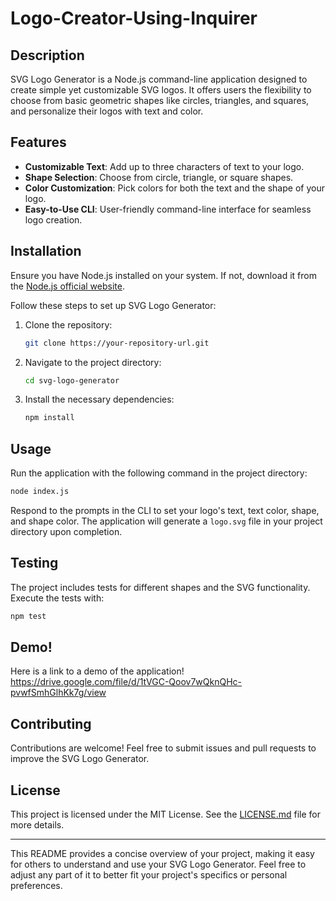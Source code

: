 # Logo-Creator-Using-Inquirer

## Description

SVG Logo Generator is a Node.js command-line application designed to create simple yet customizable SVG logos. It offers users the flexibility to choose from basic geometric shapes like circles, triangles, and squares, and personalize their logos with text and color.

## Features

- **Customizable Text**: Add up to three characters of text to your logo.
- **Shape Selection**: Choose from circle, triangle, or square shapes.
- **Color Customization**: Pick colors for both the text and the shape of your logo.
- **Easy-to-Use CLI**: User-friendly command-line interface for seamless logo creation.

## Installation

Ensure you have Node.js installed on your system. If not, download it from the [Node.js official website](https://nodejs.org/).

Follow these steps to set up SVG Logo Generator:

1. Clone the repository:
   ```bash
   git clone https://your-repository-url.git
   ```
2. Navigate to the project directory:
   ```bash
   cd svg-logo-generator
   ```
3. Install the necessary dependencies:
   ```bash
   npm install
   ```

## Usage

Run the application with the following command in the project directory:

```bash
node index.js
```

Respond to the prompts in the CLI to set your logo's text, text color, shape, and shape color. The application will generate a `logo.svg` file in your project directory upon completion.

## Testing

The project includes tests for different shapes and the SVG functionality. Execute the tests with:

```bash
npm test
```

## Demo!
Here is a link to a demo of the application! 
https://drive.google.com/file/d/1tVGC-Qoov7wQknQHc-pvwfSmhGlhKk7g/view

## Contributing

Contributions are welcome! Feel free to submit issues and pull requests to improve the SVG Logo Generator.

## License

This project is licensed under the MIT License. See the [LICENSE.md](LICENSE.md) file for more details.

---

This README provides a concise overview of your project, making it easy for others to understand and use your SVG Logo Generator. Feel free to adjust any part of it to better fit your project's specifics or personal preferences.